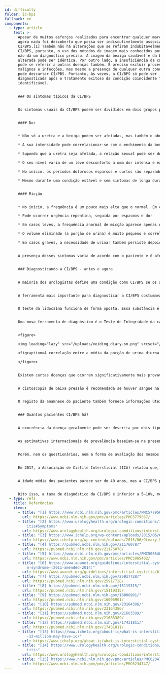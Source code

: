 ```yaml
---
id: difficulty
folder: ic-bps
fallback: en
components:
  - type: article
    text: >-
      Apesar de muitos esforços realizados para encontrar qualquer marcador, até
      agora nada foi descoberto que possa ser indiscutivelmente associado a
      CI/BPS.[1] Também não há alterações que se refiram indubitavelmente a
      CI/BPS, portanto, o uso dos métodos de imagem mais conhecidos por si só
      não dá um diagnóstico preciso. A imagem da bexiga saudável e da bexiga
      alterada pode ser idêntica. Por outro lado, a insuficiência da camada GAG
      pode se referir a outras doenças também. É preciso excluir processos
      malignos e infecções, mas mesmo a presença de qualquer outra condição não
      pode descartar CI/PBS. Portanto, às vezes, a CI/BPS só pode ser
      diagnosticada após o tratamento exitoso da condição coincidente facilmente
      identificável.


      ### Os sintomas típicos da CI/BPS


      Os sintomas usuais da CI/BPS podem ser divididos em dois grupos principais.[2]


      #### Dor


      * Não só a uretra e a bexiga podem ser afetadas, mas também o abdómen inferior, a região pélvica ou perineal (além disso, nas mulheres a vagina, nos homens o escroto e o pénis)

      * A sua intensidade pode correlacionar-se com o enchimento da bexiga, enquanto a micção pode reduzi-la temporariamente

      * Supondo que a uretra seja afetada, a relação sexual pode ser dolorosa

      * O seu nível varia de um leve desconforto a uma dor intensa e excruciante

      * No início, os períodos dolorosos esparsos e curtos são separados por intervalos longos e assintomáticos. Conforme a CI/BPS progride, a dor torna-se permanente e pode ocorrer sem qualquer correlação com a micção

      * Mesmo durante uma condição estável e sem sintomas de longa duração, os pacientes podem ter crises de vez em quando.


      #### Micção


      * No início, a frequência é um pouco mais alta que o normal. Em casos graves, também é possível ter 60-80 micções por dia

      * Pode ocorrer urgência repentina, seguida por espasmos e dor

      * Em casos leves, a frequência anormal de micção aparece apenas durante o dia. Com a progressão, a noctúria aparece, e a necessidade de micção pode ocorrer várias vezes à noite.

      * O volume eliminado (a porção de urina) é muito pequeno e correlaciona-se com a quantidade de líquido consumido.

      * Em casos graves, a necessidade de urinar também persiste depois de urinar.


      A presença desses sintomas varia de acordo com o paciente e é afetada por vários fatores. Ou seja, o consumo de certos alimentos e bebidas, a quantidade de stress físico e/ou mental, distúrbios digestivos, infecções urinárias (ITU) e (em mulheres) o seu ciclo menstrual (os sintomas geralmente são piores depois da ovulação).


      ### Diagnosticando a CI/BPS - antes e agora


      A maioria dos urologistas define uma condição como CI/BPS se os sintomas característicos persistirem por um período determinado (1,5–6 meses), visto que todas as doenças com sintomas semelhantes podem ser excluídas. O preenchimento de questionários pode identificar a presença de sintomas; o Índice de Sintomas de O'Leary-Sant é um dos mais usados.<sup>[3]</sup> No entanto, como nenhum teste de laboratório ou qualquer outro tipo de exame pode confirmar inequivocamente a CI/BPS, a condição nunca pode ser diagnosticada com 100% de certeza. Felizmente, não apenas existem alguns exames complementares que podem ser usados para refinar o diagnóstico, mas também a prática médica melhorou significativamente nesta área nos últimos anos.


      A ferramenta mais importante para diagnosticar a CI/BPS costumava ser o Teste de Sensibilidade ao Potássio (também conhecido como Teste de Parsons ou PST). Isso confirmou a insuficiência da camada GAG pela dor gerada pelo cloreto de potássio instilado na bexiga.<sup>[4]</sup> (No caso de uma camada GAG saudável, não há dor significativa observada). Essa ferramenta, entretanto, não era apenas desnecessariamente invasiva, mas também desagradável, uma vez que os pacientes apresentavam fortes dores devido à própria solução. O teste de Parsons também não forneceu informações para uma análise quantitativa. Numa versão posterior deste teste de sensibilidade (teste de Parsons modificado), a bexiga foi preenchida com solução diluída de cloreto de potássio para determinar a sua capacidade máxima e, em seguida, o mesmo processo foi repetido com uma solução salina fisiológica. A proporção dos dois valores referiu-se à sensibilidade da parede da bexiga para a concentração da urina. Embora o teste de Parsons modificado também pudesse ser usado para medidas quantitativas, era igualmente invasivo, demorado e a sua precisão não era maior do que a da versão original. Devido a esses problemas, nenhum dos testes é recomendado nas diretrizes recentes.<sup>[5],[6]</sup>


      O teste da lidocaína funciona de forma oposta. Essa substância é para moderar a dor na bexiga, então, como a origem da dor é a própria bexiga, a lidocaína instilada diminui os sintomas em caso da CI/BPS.<sup>[7]</sup> Esta ferramenta é definitivamente mais confortável do que o teste de sensibilidade ao potássio, mas é igualmente invasiva e não permite análises quantitativas.


      Uma nova ferramenta de diagnóstico é o Teste de Integridade da camada GAG, que usa um diário de micção de dois dias, além de não ser invasivo e indolor. Este teste baseia-se no facto de que para observar a correlação entre a concentração urinária e a capacidade vesical, nada precisa ser instilado; a solução de sais dissolvidos já está presente - na forma da própria urina. A concentração de substâncias na urina - incluindo sais - depende da quantidade de líquido consumido. O volume de cada micção pode ser medido para um dia em que o paciente consuma o mínimo de líquido possível, então o mesmo pode ser feito no segundo dia em que o paciente consome o máximo de líquido possível. No caso de uma parede vesical saudável, não há correlação entre os volumes médios de esvaziamento e a ingestão de líquidos. Na fase inicial da CI/BPS, o maior consumo de líquido resulta em porções de urina 30–50% maiores. Conforme a doença progride, a diferença aumenta para 50–100%; em casos graves, pode ser de 300–500%. Portanto, o Diário de micção de 2 dias não apenas indica a parede da bexiga danificada, mas também descreve a quantidade de dano, numericamente. Portanto, o Teste de Integridade da camada GAG também permite análises quantitativas.


      <figure>

      <img loading="lazy" src="/uploads/voiding_diary.sm.png" srcset="/uploads/voiding_diary.png 2x, /uploads/voiding_diary.sm.png 1x" alt="voiding diary"/>

      <figcaption>A correlação entre a média da porção de urina diurna e a quantidade total de urina diurna, no caso de pessoas saudáveis e pacientes com CI/BPS (ver figura).</figcaption>

      </figure>


      Existem certas doenças que ocorrem significativamente mais provavelmente em conjunto com a CI/BPS; a presença das mesmas pode apoiar o diagnóstico. Este grupo consiste em sintomas alérgicos, enxaqueca, síndrome do intestino irritável, endometriose, vulvodínia, síndrome da fadiga crónica, síndrome de Sjögren, transtorno do pânico e muitas outras condições.<sup>[8]</sup>


      A cistoscopia de baixa pressão é recomendada se houver sangue na urina ou se a citologia da urina se referir à chance de um processo maligno (ou se houver um resultado inequivocamente positivo) ou se a condição do paciente piorar apesar da terapia combinada que eles recebem, para examinar se há presença de cancro de bexiga ou outra doença com sintomas semelhantes. A biópsia da mucosa vesical realiza-se apenas se a imagem cistoscópica revelar áreas que podem referir-se a malignidade. Se a cistoscopia não levantar suspeita de malignidade, deve ser realizada citologia urinária, que é o método não invasivo mais sensível.


      O registo da anamnese do paciente também fornece informações úteis. Isso deve incluir não apenas os sintomas atuais, mas também a história das suas infecções anteriores, outras doenças de que sofrem (principalmente com foco em doenças autoimunes e distúrbios digestivos), medicamentos e/ou antibióticos a ser tomados ou que foram tomados antes, a dieta dos pacientes e outras características do estilo de vida e a correlação entre os sintomas e qualquer uma das informações descritas acima.


      ### Quantos pacientes CI/BPS há?


      A ocorrência da doença geralmente pode ser descrita por dois tipos de dados. A incidência significa os novos casos registados durante um determinado período (geralmente um ano). Já a prevalência significa o total de pessoas afetadas pela doença num determinado momento. No caso da CI/BPS, que parece ser uma condição para toda a vida, este último dado é relevante.


      As estimativas internacionais de prevalência baseiam-se na presença de sintomas, preenchimento de questionários e dados de pacientes com diagnóstico da CI/BPS. O número de pessoas afetadas pela CI/BPS é geralmente referido como 100.000 pessoas.


      Porém, nem os questionários, nem a forma de avaliação dos mesmos são padronizados. Certos estudos que usaram apenas os dados coletados de médicos com foco nos casos diagnosticados de CI/BPS concluíram uma prevalência de 45–197/100.000.<sup>[9]</sup> Por outro lado, uma pesquisa em que as famílias foram contatadas por telefone estimou 1.900–4.200/100.000 homens e 2.750–6350/100.000 mulheres afetadas pela CI/BPS. Apenas 10% do último grupo foram diagnosticados.<sup>[10],[11]</sup> De acordo com outra pesquisa baseada em autorrelato via e-mail, a CI/BPS pode afetar 258-13.114/100.000 pessoas, em função da forma de cálculos.<sup>[12]</sup>


      Em 2017, a Associação de Cistite Intersticial (ICA) relatou que, só nos EUA, há 3 a 8 milhões de mulheres e 1 a 4 milhões de homens afetados pela CI/BPS.<sup>[13]</sup> Nos últimos anos, esta estimativa parece ter sido aceite por muitos documentos e organizações relevantes.<sup>[14],[15]</sup> Considerando a média de ambos os valores, uma prevalência de 2.400/100.000 parece ser um cálculo razoável.


      A idade média dos pacientes parece ser de 40 anos, mas a CI/BPS pode aparecer em idades mais jovens ou mais velhas também.


      Dito isso, a taxa de diagnóstico da CI/BPS é inferior a 5–10%, mesmo nos países com os cuidados de saúde mais avançados. Não há outro transtorno dessa gravidade, que apresenta menor índice de diagnóstico.
  - type: refs
    title: Referências
    items:
      - title: "[1] https://www.ncbi.nlm.nih.gov/pmc/articles/PMC5779567/"
        url: https://www.ncbi.nlm.nih.gov/pmc/articles/PMC5779567/
      - title: "[2] https://www.urologyhealth.org/urologic-conditions/interstitial-cyst\
          itis#Symptoms"
        url: https://www.urologyhealth.org/urologic-conditions/interstitial-cystitis#Symptoms
      - title: "[3] https://www.ichelp.org/wp-content/uploads/2015/06/OLeary_Sant.pdf"
        url: https://www.ichelp.org/wp-content/uploads/2015/06/OLeary_Sant.pdf
      - title: "[4] https://pubmed.ncbi.nlm.nih.gov/21176078/"
        url: https://pubmed.ncbi.nlm.nih.gov/21176078/
      - title: "[5] https://www.ncbi.nlm.nih.gov/pmc/articles/PMC5065402/"
        url: https://www.ncbi.nlm.nih.gov/pmc/articles/PMC5065402/
      - title: "[6] https://www.auanet.org/guidelines/interstitial-cystitis/bladder-pai\
          n-syndrome-(2011-amended-2014)"
        url: https://www.auanet.org/guidelines/interstitial-cystitis/bladder-pain-syndrome-(2011-amended-2014)
      - title: "[7] https://pubmed.ncbi.nlm.nih.gov/25917728/"
        url: https://pubmed.ncbi.nlm.nih.gov/25917728/
      - title: "[8] https://pubmed.ncbi.nlm.nih.gov/15119315/"
        url: https://pubmed.ncbi.nlm.nih.gov/15119315/
      - title: "[9] https://pubmed.ncbi.nlm.nih.gov/16006901/"
        url: https://pubmed.ncbi.nlm.nih.gov/16006901/
      - title: "[10] https://pubmed.ncbi.nlm.nih.gov/23164386/"
        url: https://pubmed.ncbi.nlm.nih.gov/23164386/
      - title: "[11] https://pubmed.ncbi.nlm.nih.gov/21683389/"
        url: https://pubmed.ncbi.nlm.nih.gov/21683389/
      - title: "[12] https://pubmed.ncbi.nlm.nih.gov/17431811/"
        url: https://pubmed.ncbi.nlm.nih.gov/17431811/
      - title: "[13] https://www.ichelp.org/about-ic/what-is-interstitial-cystitis/4-to\
          -12-million-may-have-ic/"
        url: https://www.ichelp.org/about-ic/what-is-interstitial-cystitis/4-to-12-million-may-have-ic/
      - title: "[14] https://www.urologyhealth.org/urologic-conditions/interstitial-cys\
          titis"
        url: https://www.urologyhealth.org/urologic-conditions/interstitial-cystitis
      - title: "[15] https://www.ncbi.nlm.nih.gov/pmc/articles/PMC6234747/"
        url: https://www.ncbi.nlm.nih.gov/pmc/articles/PMC6234747/
---
```

